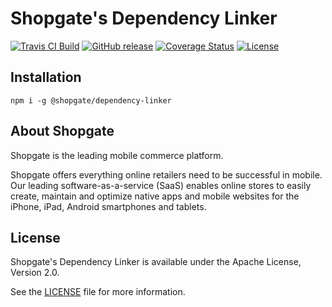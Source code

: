 # Shopgate's Dependency Linker

[![Travis CI Build](https://travis-ci.org/shopgate/dependency-linker.svg?branch=master)](https://travis-ci.org/shopgate/dependency-linker)
[![GitHub release](https://img.shields.io/github/release/shopgate/dependency-linker.svg)]()
[![Coverage Status](https://coveralls.io/repos/github/shopgate/dependency-linker/badge.svg?branch=master)](https://coveralls.io/github/shopgate/dependency-linker)
[![License](https://img.shields.io/badge/License-Apache%202.0-blue.svg)](https://opensource.org/licenses/Apache-2.0)

## Installation

```
npm i -g @shopgate/dependency-linker
```

## About Shopgate

Shopgate is the leading mobile commerce platform.

Shopgate offers everything online retailers need to be successful in mobile. Our leading
software-as-a-service (SaaS) enables online stores to easily create, maintain and optimize native
apps and mobile websites for the iPhone, iPad, Android smartphones and tablets.

## License

Shopgate's Dependency Linker is available under the Apache License, Version 2.0.

See the [LICENSE](./LICENSE) file for more information.
